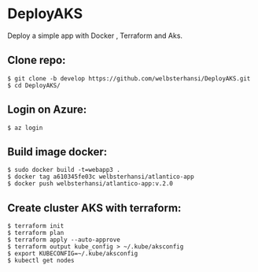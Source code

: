 # DeployAKS
Deploy a simple app with Docker , Terraform and Aks.

## Clone repo:

```
$ git clone -b develop https://github.com/welbsterhansi/DeployAKS.git
$ cd DeployAKS/
```

## Login on Azure:

```
$ az login
```
## Build image docker:

```
$ sudo docker build -t=webapp3 .
$ docker tag a610345fe03c welbsterhansi/atlantico-app
$ docker push welbsterhansi/atlantico-app:v.2.0
```
## Create cluster AKS with terraform:

```
$ terraform init
$ terraform plan
$ terraform apply --auto-approve
$ terraform output kube_config > ~/.kube/aksconfig
$ export KUBECONFIG=~/.kube/aksconfig
$ kubectl get nodes
```
